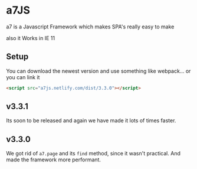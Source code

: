 # a7JS
a7 is a Javascript Framework which makes SPA's really easy to make

also it Works in IE 11

## Setup
You can download the newest version and use something like webpack... or you can link it
```html
<script src="a7js.netlify.com/dist/3.3.0"></script>
```

## v3.3.1
Its soon to be released and again we have made it lots of times faster.

## v3.3.0
We got rid of `a7.page` and its `find` method, since it wasn't practical.
And made the framework more performant.
